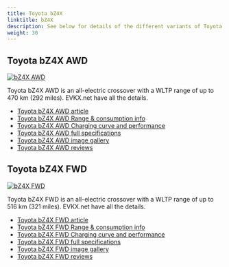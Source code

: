 ```yaml
---
title: Toyota bZ4X
linktitle: bZ4X
description: See below for details of the different variants of Toyota bZ4X
weight: 30
---
```

## Toyota bZ4X AWD

[![bZ4X AWD](https://media.evkx.net/multimedia/models/toyota/bz4x/bz4x_awd/main_1_st.jpg)](/models/toyota/bz4x/bz4x_awd/)

Toyota bZ4X AWD is an all-electric crossover with a WLTP range of up to 470 km (292 miles). EVKX.net have all the details. 

- [Toyota bZ4X AWD article](/models/toyota/bz4x/bz4x_awd/)
- [Toyota bZ4X AWD Range & consumption info](/models/toyota/bz4x/bz4x_awd//rangeandconsumption)
- [Toyota bZ4X AWD Charging curve and performance](/models/toyota/bz4x/bz4x_awd//chargingcurve)
- [Toyota bZ4X AWD full specifications](/models/toyota/bz4x/bz4x_awd//specifications)
- [Toyota bZ4X AWD image gallery](/models/toyota/bz4x/bz4x_awd//gallery)
- [Toyota bZ4X AWD reviews](/models/toyota/bz4x/bz4x_awd//reviews)

## Toyota bZ4X FWD

[![bZ4X FWD](https://media.evkx.net/multimedia/models/toyota/bz4x/bz4x_fwd/main_1_st.jpg)](/models/toyota/bz4x/bz4x_fwd/)

Toyota bZ4X FWD is an all-electric crossover with a WLTP range of up to 516 km (321 miles). EVKX.net have all the details. 

- [Toyota bZ4X FWD article](/models/toyota/bz4x/bz4x_fwd/)
- [Toyota bZ4X FWD Range & consumption info](/models/toyota/bz4x/bz4x_fwd//rangeandconsumption)
- [Toyota bZ4X FWD Charging curve and performance](/models/toyota/bz4x/bz4x_fwd//chargingcurve)
- [Toyota bZ4X FWD full specifications](/models/toyota/bz4x/bz4x_fwd//specifications)
- [Toyota bZ4X FWD image gallery](/models/toyota/bz4x/bz4x_fwd//gallery)
- [Toyota bZ4X FWD reviews](/models/toyota/bz4x/bz4x_fwd//reviews)


